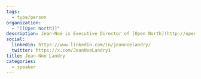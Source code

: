 ```yaml
---
tags:
  - type/person
organization:
  - "[[Open North]]"
description: Jean-Noé is Executive Director of [Open North](http://opennorth.ca/) [@opennorth](http://twitter.com/opennorth), Canada's leading open data non-profit. Open North works with parliaments, governments, media organizations, non-profits, and supports civic tech initiatives. Open North is a steward of the International Open Data Charter, an anchor of the [International Open Data Conference roadmap](http://od4d.com/roadmap/assets/files/report-iodc-2016-web.pdf), and actively involved in the Open Government Partnership.
social:
  linkedin: https://www.linkedin.com/in/jeannoelandry/
  twitter: https://x.com/JeanNoeLandry1
title: Jean-Noé Landry
categories:
  - speaker
---
```

